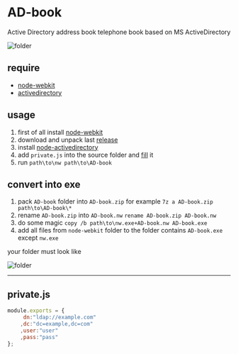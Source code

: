 # AD-book
Active Directory address book
telephone book based on MS ActiveDirectory

![folder](https://habrastorage.org/files/538/888/1c9/5388881c9346474ba27bcc781cc095aa.png)

## require
+ [node-webkit](http://nwjs.io/)
+ [activedirectory](https://github.com/gheeres/node-activedirectory)

## usage
1. first of all install [node-webkit](http://nwjs.io/)
2. download and unpack last [release](https://github.com/titulus/AD-book/releases)
3. install [node-activedirectory](https://github.com/gheeres/node-activedirectory)
4. add `private.js` into the source folder and [fill](#privatejs) it
5. run `path\to\nw path\to\AD-book`

## convert into exe
1. pack `AD-book` folder into `AD-book.zip` for example `7z a AD-book.zip path\to\AD-book\*`
2. rename `AD-book.zip` into `AD-book.nw` `rename AD-book.zip AD-book.nw`
3. do some magic `copy /b path\to\nw.exe+AD-book.nw AD-book.exe`
4. add all files from `node-webkit` folder to the folder contains `AD-book.exe` except `nw.exe`

your folder must look like

![folder](https://habrastorage.org/files/c55/375/390/c553753903fc416c8ed2ed6c7392d3a0.png)

----
## </a>private.js
```javascript
module.exports = {
	 dn:"ldap://example.com"
	,dc:"dc=example,dc=com"
	,user:"user"
	,pass:"pass"
};
```